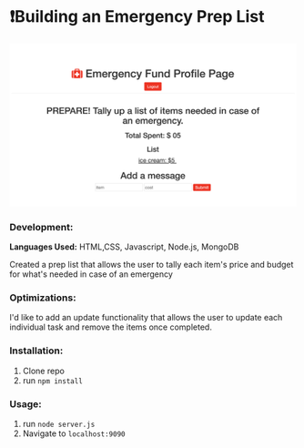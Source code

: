 # ❗️Building an Emergency Prep List

![emergency](emergency.png)

### Development:
**Languages Used:**
HTML,CSS, Javascript, Node.js, MongoDB

Created a prep list that allows the user to tally each item's price and budget for what's needed in case of an emergency

### Optimizations:
I'd like to add an update functionality that allows the user to update each individual task and remove the items once completed.

### Installation:
1. Clone repo
2. run `npm install`

### Usage:
1. run `node server.js`
2. Navigate to `localhost:9090`
